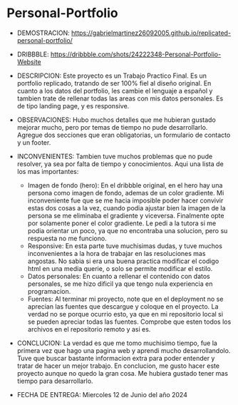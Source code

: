 # Personal-Portfolio

* DEMOSTRACION: https://gabrielmartinez26092005.github.io/replicated-personal-portfolio/

* DRIBBBLE: https://dribbble.com/shots/24222348-Personal-Portfolio-Website

* DESCRIPCION: Este proyecto es un Trabajo Practico Final.
Es un portfolio replicado, tratando de ser 100% fiel al diseño original. 
En cuanto a los datos del portfolio, les cambie el lenguaje a español y tambien trate de rellenar todas las areas con mis datos personales. 
Es de tipo landing page, y es responsive.

* OBSERVACIONES: Hubo muchos detalles que me hubieran gustado mejorar mucho, pero por temas de tiempo no pude desarrollarlo. Agregue dos secciones que eran obligatorias, un formulario de contacto y un footer.

* INCONVENIENTES: Tambien tuve muchos problemas que no pude resolver, ya sea por falta de tiempo y conocimientos. Aqui una lista de los mas importantes:
    * Imagen de fondo (hero): En el dribbble original, en el hero hay una persona como imagen de fondo, ademas de un color gradiente. Mi inconveniente fue que se me hacia imposible poder hacer convivir estas dos cosas a la vez,
cuando podia ajustar bien la imagen de la persona se me eliminaba el gradiente y viceversa. Finalmente opte por solamente poner el color gradiente. Le pedi a la tutora si me podia orientar un poco, ya que no encontraba una solucion, pero su respuesta no me funciono.
    * Responsive: En esta parte tuve muchisimas dudas, y tuve muchos inconvenientes a la hora de trabajar en las resoluciones mas angostas. No sabia si era una buena practica modificar el codigo html en una media querie, o solo se permite modificar el estilo.
    * Datos personales: En cuanto a rellenar el contenido con datos personales, se me hizo dificil ya que tengo nula experiencia en programacion. 
    * Fuentes: Al terminar mi proyecto, note que en el deployment no se aprecian las fuentes que descargue y coloque en el proyecto. La verdad no se porque ocurrio esto, ya que en mi repositorio local si se pueden apreciar todas las fuentes. Comprobe que
esten todos los archivos en el repositorio remoto y asi es. 

* CONCLUCION: La verdad es que me tomo muchisimo tiempo, fue la primera vez que hago una pagina web y aprendi mucho desarrollandolo. Tuve que buscar bastante informacion extra para poder entender y tratar de hacer un mejor trabajo.
En conclucion, me gusto hacer este proyecto aunque no quedo la gran cosa. Me hubiera gustado tener mas tiempo para desarrollarlo.

* FECHA DE ENTREGA: Miercoles 12 de Junio del año 2024
    
